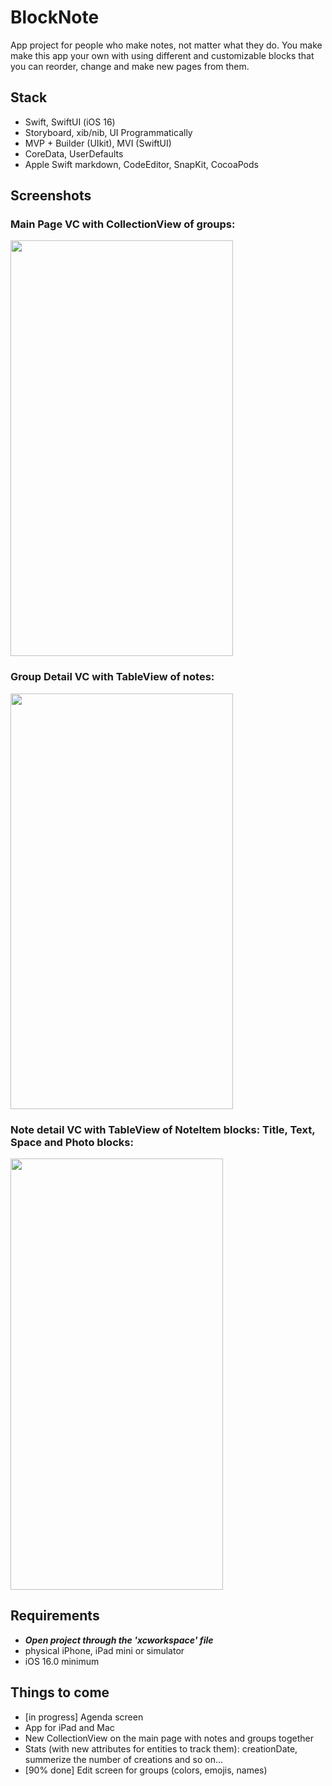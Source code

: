 # BlockNote
App project for people who make notes, not matter what they do. You make make this app your own with using different and customizable
blocks that you can reorder, change and make new pages from them.

## Stack
- Swift, SwiftUI (iOS 16)
- Storyboard, xib/nib, UI Programmatically
- MVP + Builder (UIkit), MVI (SwiftUI)
- CoreData, UserDefaults
- Apple Swift markdown, CodeEditor, SnapKit, CocoaPods

## Screenshots
### Main Page VC with CollectionView of groups:
<img src="https://user-images.githubusercontent.com/56929597/230763301-967c0952-92e1-4b43-b221-1830224974a5.png" width="356" height="665">  

### Group Detail VC with TableView of notes:
<img src="https://user-images.githubusercontent.com/56929597/230763305-b0ce33bc-33c9-4ae5-a2d4-1b49c2868a68.png" width="356" height="665"> 

### Note detail VC with TableView of NoteItem blocks: Title, Text, Space and Photo blocks:
<img src="https://user-images.githubusercontent.com/56929597/230763309-d40877e0-aa12-45b9-ac50-99ffdcb7509e.png" width="340" height="690"> 


## Requirements
- ***Open project through the 'xcworkspace' file***
- physical iPhone, iPad mini or simulator
- iOS 16.0 minimum

## Things to come
- [in progress] Agenda screen
- App for iPad and Mac
- New CollectionView on the main page with notes and groups together
- Stats (with new attributes for entities to track them): creationDate, summerize the number of creations and so on...
- [90% done] Edit screen for groups (colors, emojis, names)
